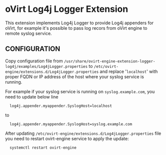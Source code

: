 oVirt Log4j Logger Extension
============================

This extension implements Log4j Logger to provide Log4j appenders for oVirt,
for example it's possible to pass log recors from oVirt engine to remote
syslog service.

CONFIGURATION
-------------

Copy configuration file from `/usr/share/ovirt-engine-extension-logger-log4j/examples/Log4jLogger.properties`
to `/etc/ovirt-engine/extensions.d/Log4jLogger.properties` and replace
'`localhost`' with proper FQDN or IP address of the host where your syslog
service is running.

For example if your syslog service is running on `syslog.example.com`, you need to update below line

```
  log4j.appender.myappender.SyslogHost=localhost
```

to

```
  log4j.appender.myappender.SyslogHost=syslog.example.com
```

After updating `/etc/ovirt-engine/extensions.d/Log4jLogger.properties` file
you need to restart ovirt-engine service to apply the update:

```bash
  systemctl restart ovirt-engine
```
